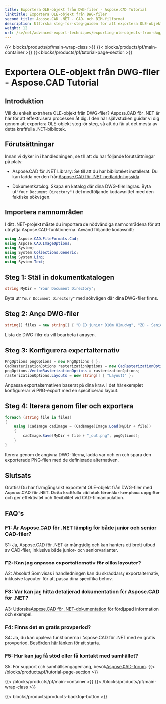 ```yaml
---
title: Exportera OLE-objekt från DWG-filer - Aspose.CAD Tutorial
linktitle: Exportera OLE-objekt från DWG-filer
second_title: Aspose.CAD .NET - CAD- och BIM-filformat
description: Utforska steg-för-steg-guiden för att exportera OLE-objekt från DWG-filer med Aspose.CAD för .NET. Förbättra dina färdigheter i CAD-filhantering utan ansträngning.
weight: 12
url: /sv/net/advanced-export-techniques/exporting-ole-objects-from-dwg/
---
```


{{< blocks/products/pf/main-wrap-class >}}
{{< blocks/products/pf/main-container >}}
{{< blocks/products/pf/tutorial-page-section >}}

# Exportera OLE-objekt från DWG-filer - Aspose.CAD Tutorial

## Introduktion

Vill du enkelt extrahera OLE-objekt från DWG-filer? Aspose.CAD för .NET är här för att effektivisera processen åt dig. I den här självstudien guidar vi dig genom att exportera OLE-objekt steg för steg, så att du får ut det mesta av detta kraftfulla .NET-bibliotek. 

## Förutsättningar

Innan vi dyker in i handledningen, se till att du har följande förutsättningar på plats:

-  Aspose.CAD för .NET Library: Se till att du har biblioteket installerat. Du kan ladda ner den från[Aspose.CAD för .NET nedladdningssida](https://releases.aspose.com/cad/net/).

-  Dokumentkatalog: Skapa en katalog där dina DWG-filer lagras. Byta ut`"Your Document Directory"` i det medföljande kodavsnittet med den faktiska sökvägen.

## Importera namnområden

I ditt .NET-projekt måste du importera de nödvändiga namnområdena för att utnyttja Aspose.CAD-funktionerna. Använd följande kodavsnitt:

```csharp
using Aspose.CAD.FileFormats.Cad;
using Aspose.CAD.ImageOptions;
using System;
using System.Collections.Generic;
using System.Linq;
using System.Text;
```

## Steg 1: Ställ in dokumentkatalogen

```csharp
string MyDir = "Your Document Directory";
```

 Byta ut`"Your Document Directory"` med sökvägen där dina DWG-filer finns.

## Steg 2: Ange DWG-filer

```csharp
string[] files = new string[] { "D ZD junior D10m H2m.dwg", "ZD - Senior D6m H2m45.dwg" };
```

Lista de DWG-filer du vill bearbeta i arrayen.

## Steg 3: Konfigurera exportalternativ

```csharp
PngOptions pngOptions = new PngOptions { };
CadRasterizationOptions rasterizationOptions = new CadRasterizationOptions();
pngOptions.VectorRasterizationOptions = rasterizationOptions;
rasterizationOptions.Layouts = new string[] { "Layout1" };
```

Anpassa exportalternativen baserat på dina krav. I det här exemplet konfigurerar vi PNG-export med en specificerad layout.

## Steg 4: Iterera genom filer och exportera

```csharp
foreach (string file in files)
{
    using (CadImage cadImage = (CadImage)Image.Load(MyDir + file))
    {
        cadImage.Save(MyDir + file + "_out.png", pngOptions);
    }
}
```

Iterera genom de angivna DWG-filerna, ladda var och en och spara den exporterade PNG-filen med de definierade alternativen.

## Slutsats

Grattis! Du har framgångsrikt exporterat OLE-objekt från DWG-filer med Aspose.CAD för .NET. Detta kraftfulla bibliotek förenklar komplexa uppgifter och ger effektivitet och flexibilitet vid CAD-filmanipulation.

## FAQ's

### F1: Är Aspose.CAD för .NET lämplig för både junior och senior CAD-filer?

S1: Ja, Aspose.CAD för .NET är mångsidig och kan hantera ett brett utbud av CAD-filer, inklusive både junior- och seniorvarianter.

### F2: Kan jag anpassa exportalternativ för olika layouter?

A2: Absolut! Som visas i handledningen kan du skräddarsy exportalternativ, inklusive layouter, för att passa dina specifika behov.

### F3: Var kan jag hitta detaljerad dokumentation för Aspose.CAD för .NET?

 A3: Utforska[Aspose.CAD för .NET-dokumentation](https://reference.aspose.com/cad/net/) för fördjupad information och exempel.

### F4: Finns det en gratis provperiod?

 S4: Ja, du kan uppleva funktionerna i Aspose.CAD för .NET med en gratis provperiod. Besök[den här länken](https://releases.aspose.com/) för att starta.

### F5: Hur kan jag få stöd eller få kontakt med samhället?

 S5: För support och samhällsengagemang, besök[Aspose.CAD-forum](https://forum.aspose.com/c/cad/19).
{{< /blocks/products/pf/tutorial-page-section >}}

{{< /blocks/products/pf/main-container >}}
{{< /blocks/products/pf/main-wrap-class >}}

{{< blocks/products/products-backtop-button >}}
